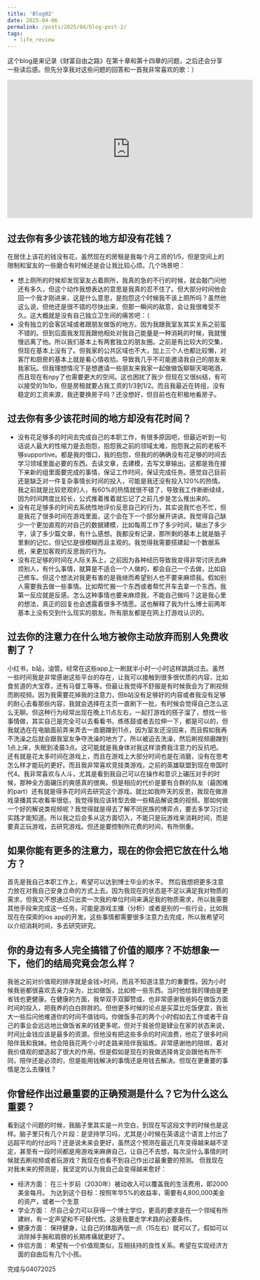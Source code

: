 ```yaml
---
title: 'Blog02'
date: 2025-04-06
permalink: /posts/2025/04/blog-post-2/
tags:
  - life_review
---
```

这个blog是来记录《财富自由之路》在第十章和第十四章的问题，之后还会分享一些读后感。但先分享我对这些问题的回答和一首我非常喜欢的歌：）
<iframe width="560" height="315" src="https://www.youtube.com/embed/_4doTqNghbE?si=J1WLjItF_UBx2XyD" title="YouTube video player" frameborder="0" allow="accelerometer; autoplay; clipboard-write; encrypted-media; gyroscope; picture-in-picture; web-share" referrerpolicy="strict-origin-when-cross-origin" allowfullscreen></iframe>

## 过去你有多少该花钱的地方却没有花钱？
在居住上该花的钱没有花，虽然现在的房租是我每个月工资的1/5，但是空间上的限制和室友的一些磨合有时候还是会让我比较心烦。几个场景吧：
- 想上厕所的时候却发现室友占着厕所，我真的急的不行的时候，就会敲门问他还有多久，但这个动作我想表达的意思是我真的忍不住了。但大部分时间他会回一个我才刚进来，这是什么意思，是抱怨这个时候我不该上厕所吗？虽然他这么说，但他还是很不错的尽快出来，但那一瞬间的敌意，会让我很难受不久。这大概就是没有自己独立卫生间的痛苦吧：（
- 没有独立的会客区域或者跟朋友做饭的地方。因为我跟我室友其实关系之前蛮不错的。但到后面我发现我跟他相处对我自己能量是一种消耗的时候，我就慢慢远离了他。所以我们基本上有两套独立的朋友圈。之前是有比较大的交集，但现在基本上没有了。但我家的公共区域也不大，加上三个人也都比较懒，对客厅和厨房的基本上就是看心情收拾。导致我几乎不可能邀请我自己的朋友来我家玩。但我理想情况下是想邀请一些朋友来我家一起做做饭聊聊天喝喝酒，而且现在有npy了也需要更大的空间。这也困扰了我少
但现在又很纠结，有可以接受的1b1b，但是房租就要占我工资的1/3到1/2。而且我最近在转组，没有稳定的工资来源，我还要换房子吗？还没想好，但目前也在积极地看房子。
## 过去你有多少该花时间的地方却没有花时间？
- 没有花足够多的时间去完成自己的本职工作，有很多原因吧，但最近听到一句话说人最大的性缩力是去抱怨，抱怨我之前的领域太难，抱怨我之前的老板不够supportive。都是我的借口，我的抱怨，但我的的确确没有花足够的时间去学习领域里面必要的东西。去读文章，去建模，去写文章输出。这都是我在接下来新的组里面要完成的事情，保证工作时间，保证完成任务。感觉自己目前还是缺乏对一件复杂事情长时间的投入，可能是我还没有投入120%的热情。我之前就是比较悲观的人，有60%的热情就很不错了，导致我工作断断续续，因为时间跨度比较长，公式推着推着就忘记了之前几步是怎么推出来的。
- 没有花足够多的时间去系统性地评价反思自己的行为，其实说我忙也不忙，但是我花了很多时间在游戏里面，这个会在下一个部分展开讲讲。我觉得自己缺少一个更加直观的对自己的数据建模，比如每周工作了多少时间，输出了多少字，读了多少篇文章，有什么感想。我都没有记录，那所剩的基本上就是脑子里剩的记忆，但记忆是很模糊而且主观的。我觉得我需要搭建起一个数据系统，来更加客观的反思我的行为。
- 没有花足够的时间在人际关系上，之前因为各种经历导致我变得非常讨厌去麻烦别人，有什么事情，就算是不适合一个人做的，都会自己一个去做，比如自己修车。但这个想法对我更有害的是我继而希望别人也不要来麻烦我。假如别人需要我去做一些事情。比如帮忙搬一个东西或者帮忙开车去拿一个东西。我第一反应就是反感。怎么这种事情也要来麻烦我，不能自己做吗？这是我心里的想法，真正的回复也会透露着很多不情愿。这也解释了我为什么博士前两年基本上没有交到什么现实的朋友。所有朋友都是在网上打游戏认识的。
## 过去你的注意力在什么地方被你主动放弃而别人免费收割了？
小红书，b站，油管。经常在这些app上一刷就半小时一小时这样跳跳过去。虽然一些时间我是非常感谢这些平台的存在，让我可以接触到很多很优质的内容，比如食贫道的大宝荐，还有马督工等等。但最让我觉得不舒服是有时候我会为了刷视频而刷视频。因为我需要花掉我的注意力，但b站没有足够好的内容或者我没有足够的耐心去看那些内容，我就会选择在主页一直刷下一批，有时候会觉得自己怎么这么无聊。但这种行为经常出现在晚上11点左右，一起打游戏的搭子溜了，想找一些事情做，其实自己是完全可以去看看书，练练鼓或者去拉伸一下，都是可以的，但我就选在在电脑面前弄来弄去一直磨蹭到11点，因为室友还没回来，而且假如我再不洗澡之后就会跟我室友争夺洗澡的地方了。所以被迫去洗澡，然后刷视频磨蹭到1点上床，失眠到凌晨3点。这可能就是我身体对我这样浪费我注意力的反抗吧。
还有就是花太多时间在游戏上，而且在游戏上大部分时间也是在消磨，没有在思考怎么样才能玩的更好。而且我非常喜欢竞技类游戏，之前的英雄联盟到现在帝国时代4。我非常喜欢与人斗，尤其是看到我自己可以在操作和意识上碾压对手的时候，那种全方面碾压的爽感真的很爽。但是相应的代价是要有合群的队友（最困难的part）还有就是得多花时间去研究这个游戏。就比如我昨天的反思，我现在做游戏录播其实收看率很低，我觉得我应该转型去做一些精品解说类的视频。那如何做一个好的解说类视频呢？我觉得就是得去了解不同民族的博弈点，要去多学习讨论实践才能知道。所以我之后会多从这方面切入，不能只是玩游戏来消耗时间，而是要真正玩游戏，去研究游戏。但还是要控制所花费的时间，有所侧重。
## 如果你能有更多的注意力，现在的你会把它放在什么地方？
首先是我自己本职工作上，希望可以达到博士毕业的水平。
然后我想把更多注意力放在对我自己安身立命的方式上去。因为我现在的状态是不足以满足我对物质的需求，但我又不想通过只出卖一次我的单位时间来满足我的物质需求，所以我需要其他手段来完成这一任务，可能是游戏主播（分析）或者是别的一些行业，比如我现在在探索的ios app的开发。这些事情都需要很多注意力去完成，所以我希望可以介绍消耗时间，多去研究研究。
## 你的身边有多人完全搞错了价值的顺序？不妨想象一下，他们的结局究竟会怎么样？
我爸之前对价值观的排序就是金钱>时间，而且不知道注意力的重要性。因为小时候我爸都很喜欢去亲力亲为，比如做饭，比如修一些东西。当时他给我的理由是更省钱也更健康。在健康的方面，我举双手双脚赞成，也非常感谢我爸妈在做饭方面时间的投入，把我养的白白胖胖的。但他更多时候的论点是买菜比吃饭便宜，我长大一些后问他难道你的时间不值钱吗。你做饭多花的两个小时假如去工作或者干自己的事业会远远地比做饭省来的钱更多呢。但对于我爸但是肄业在家的状态来说，时间比金钱应该是最多的资源。但他没有把这些多余的时间浪费，他花了很多时间陪伴我和我妹。他会陪我花两个小时走路来陪伴我锻炼。非常感谢他的陪绑，着对我价值观的塑造起了很大的作用。但是假如是现在的我做选择肯定会跟他有所不同，陪伴还是必须的，但是能用钱解决的事情还是用钱去解决。但现在更重要的事情是怎么去赚钱？

## 你曾经作出过最重要的正确预测是什么？它为什么这么重要？
看到这个问题的时候，我脑子里其实是一片空白，到现在写这段文字的时候也是这样。脑子里只有几个片段：是坚持学习吗，尤其是小时候在英语这个语言上付出了远超平均的付出吗？还是说未来会更好，虽然这个预测在最近几年变得越来越不坚定，甚至有一段时间都是用游戏来麻痹自己，让自己不去想，每次没什么事情的时候就去刷视频或者玩游戏？我现在也看不到自己作出过最重要的预测。
但我现在对我未来的预测是，我坚定的认为我自己会变得越来愈好：
- 经济方面：
    在三十岁前（2030年）被动收入可以覆盖我的生活费用，即2000美金每月。
    为达到这个目标：按照年华5%的收益率，需要有4,800,000美金的资产，或者一个生意
- 学业方面：
    尽自己全力可以获得一个博士学位，更高的要求是在一个领域有所建树，有一定声望和不可替代性。这是我要走学术路的必要条件。
- 健康方面：
    保持健身，让自己的体脂再低一点（15左右）就可以了。假如可以消除掉手腕和肩膀的长期疼痛就更好了。
- 伴侣方面：
    希望有一个价值观类似，互相扶持的良性关系。希望在实现经济方面的自由后有几个小孩。

完成与04072025